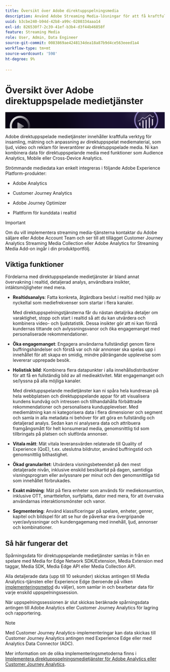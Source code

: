 ```yaml
---
title: Översikt över Adobe direktuppspelningsmedia
description: Använd Adobe Streaming Media-lösningar för att få kraftfulla insikter om innehåll, ljud och annonser.
uuid: b3cbe240-b94d-42b8-a99c-0280334aaa14
exl-id: 826530f7-2c39-41ef-b3b4-d3f44b46858f
feature: Streaming Media
role: User, Admin, Data Engineer
source-git-commit: 0083869ae4248134dea18a87b9d4ce563eeed1a4
workflow-type: tm+mt
source-wordcount: '598'
ht-degree: 9%

---
```


# Översikt över Adobe direktuppspelade medietjänster

![Banderoll](./assets/media_analytics_banner.png)

Adobe direktuppspelade medietjänster innehåller kraftfulla verktyg för insamling, mätning och anpassning av direktuppspelat mediematerial, som ljud, video och reklam för leverantörer av direktuppspelade media. Ni kan kombinera data för direktuppspelande media med funktioner som Audience Analytics, Mobile eller Cross-Device Analytics.

Strömmande mediedata kan enkelt integreras i följande Adobe Experience Platform-produkter:

* Adobe Analytics

* Customer Journey Analytics

* Adobe Journey Optimizer

* Plattform för kunddata i realtid

>[!IMPORTANT]
>
>Om du vill implementera streaming media-tjänsterna kontaktar du Adobe säljare eller Adobe Account Team och ser till att tillägget Customer Journey Analytics Streaming Media Collection eller Adobe Analytics for Streaming Media Add-on ingår i din produktportfölj.

## Viktiga funktioner

Fördelarna med direktuppspelande medietjänster är bland annat övervakning i realtid, detaljerad analys, användbara insikter, intäktsmöjligheter med mera.

* **Realtidsanalys**: Fatta konkreta, åtgärdbara beslut i realtid med hjälp av nyckeltal som mediefrekvenser som startar i flera kanaler.

  Med direktuppspelningstjänsterna får du nästan detaljrika detaljer om varaktighet, stopp och start i realtid så att du kan utvärdera och kombinera video- och ljudstatistik. Dessa insikter gör att ni kan förstå kundernas tittande och avlyssningsvanor och öka engagemanget med personaliserade rekommendationer.

* **Öka engagemanget**: Engagera användarna fullständigt genom färre buffringshändelser och förstå var och när annonser ska spelas upp i innehållet för att skapa en smidig, mindre påträngande upplevelse som levererar upprepade besök.

* **Holistisk bild**: Kombinera flera datapunkter i alla innehållsdistributörer för att få en fullständig bild av all medieaktivitet. Mät engagemanget och se/lyssna på alla möjliga kanaler.

  Med direktuppspelande medietjänster kan ni spåra hela kundresan på hela webbplatsen och direktuppspelande appar för att visualisera kundens kundväg och intressen och tillhandahålla förbättrade rekommendationer och personalisera kundupplevelser.  Med mediemätning kan ni kategorisera data i flera dimensioner och segment och samla in alla metadata ni behöver för att göra en fullständig och detaljerad analys. Sedan kan ni analysera data och attribuera framgångsmått för helt konsumerad media, genomsnittlig tid som tillbringats på platsen och slutförda annonser.

* **Vitala mått**: Mät vitala leveransvärden relaterade till Quality of Experience (QoE), t.ex. uteslutna bildrutor, använd buffringstid och genomsnittlig bithastighet.

* **Ökad granularitet**: Utvärdera visningsbeteendet på den mest detaljerade nivån, inklusive enskild besökartid på dagen, samtidiga visningsprogram eller avlyssnare per minut och den genomsnittliga tid som innehållet förbrukades.

* **Exakt mätning**: Mät på flera enheter som används för mediekonsumtion, inklusive OTT, smarttelefon, surfplatta, dator med mera, för att övervaka användarnas interaktionsmönster och vanor.

* **Segmentering**: Använd klassificeringar på spelare, enheter, genrer, kapitel och bildspel för att se hur de påverkar era övergripande vyer/avlyssningar och kundengagemang med innehåll, ljud, annonser och kombinationer.


## Så här fungerar det

Spårningsdata för direktuppspelande medietjänster samlas in från en spelare med Media for Edge Network SDK/Extension, Media Extension med taggar, Media SDK, Media Edge API eller Media Collection API.

Alla detaljerade data (upp till 10 sekunder) skickas antingen till Media Analytics-tjänsten eller Experience Edge (beroende på vilken [implementeringsmetod](/help/implementation/overview.md) du väljer), som samlar in och bearbetar data för varje enskild uppspelningssession.

När uppspelningssessionen är slut skickas beräknade spårningsdata antingen till Adobe Analytics eller Customer Journey Analytics för lagring och rapportering.

>[!NOTE]
>
>Med Customer Journey Analytics-implementeringar kan data skickas till Customer Journey Analytics antingen med Experience Edge eller med Analytics Data Connector (ADC).


Mer information om de olika implementeringsmetoderna finns i [Implementera direktuppspelningsmedietjänster för Adobe Analytics eller Customer Journey Analytics](/help/implementation/overview.md).
